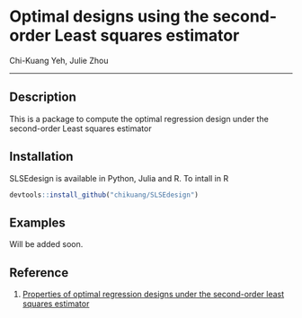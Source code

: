 # Optimal designs using the second-order Least squares estimator 

Chi-Kuang Yeh, Julie Zhou

---

## Description

This is a package to compute the optimal regression design under the second-order Least squares estimator 

## Installation

SLSEdesign is available in Python, Julia and R. To intall in R


```r
devtools::install_github("chikuang/SLSEdesign")
```
## Examples

Will be added soon.

## Reference 

1. [Properties of optimal regression designs under the second-order least squares estimator](https://link.springer.com/article/10.1007/s00362-018-01076-6)
